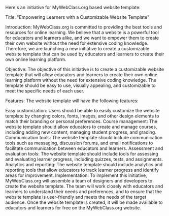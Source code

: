 Here's an initiative for MyWebClass.org based website template:

Title: "Empowering Learners with a Customizable Website Template"

Introduction:
MyWebClass.org is committed to providing the best tools and resources for online learning. We believe that a website is a powerful tool for educators and learners alike, and we want to empower them to create their own website without the need for extensive coding knowledge. Therefore, we are launching a new initiative to create a customizable website template that can be used by educators and learners to create their own online learning platform.

Objective:
The objective of this initiative is to create a customizable website template that will allow educators and learners to create their own online learning platform without the need for extensive coding knowledge. The template should be easy to use, visually appealing, and customizable to meet the specific needs of each user.

Features:
The website template will have the following features:

Easy customization: Users should be able to easily customize the website template by changing colors, fonts, images, and other design elements to match their branding or personal preferences.
Course management: The website template should allow educators to create and manage courses, including adding new content, managing student progress, and grading.
Communication tools: The website template should include communication tools such as messaging, discussion forums, and email notifications to facilitate communication between educators and learners.
Assessment and evaluation tools: The website template should include tools for assessing and evaluating learner progress, including quizzes, tests, and assignments.
Analytics and reporting: The website template should include analytics and reporting tools that allow educators to track learner progress and identify areas for improvement.
Implementation:
To implement this initiative, MyWebClass.org will assemble a team of designers and developers to create the website template. The team will work closely with educators and learners to understand their needs and preferences, and to ensure that the website template is user-friendly and meets the needs of the target audience. Once the website template is created, it will be made available to educators and learners for free on the MyWebClass.org website.
